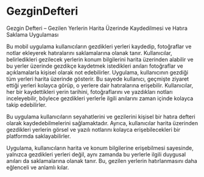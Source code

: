# GezginDefteri
 Gezgin Defteri – Gezilen Yerlerin Harita Üzerinde Kaydedilmesi ve Hatıra Saklama Uygulaması

Bu mobil uygulama kullanıcıların gezdikleri yerleri kaydedip, fotoğraflar ve notlar ekleyerek hatıralarını saklamalarına olanak tanır. Kullanıcılar, belirledikleri gezilecek yerlerin konum bilgilerini harita üzerinden alabilir ve bu yerler üzerinde gezdikçe kaydetmek istedikleri anıları fotoğraflar ve açıklamalarla kişisel olarak not edebilirler.
Uygulama, kullanıcının gezdiği tüm yerleri harita üzerinde gösterir. Bu sayede kullanıcı, geçmişte ziyaret ettiği yerleri kolayca görüp, o yerlere dair hatıralarına erişebilir.
Kullanıcılar, her bir kaydettikleri yerin tarihini, fotoğraflarını ve yazdıkları notları inceleyebilir, böylece gezdikleri yerlerle ilgili anılarını zaman içinde kolayca takip edebilirler.
 
Bu uygulama kullanıcıların seyahatlerini ve gezilerini kişisel bir hatıra defteri olarak kaydedebilmelerini sağlamaktadır. Ayrıca, kullanıcılar harita üzerinden gezdikleri yerlerin görsel ve yazılı notlarını kolayca erişebilecekleri bir platformda saklayabilirler.

Uygulama, kullanıcıların harita ve konum bilgilerine erişebilmesi sayesinde, yalnızca gezdikleri yerleri değil, aynı zamanda bu yerlerle ilgili duygusal anıları da saklamalarına olanak tanır. Bu, gezilen yerlerin hatırlanmasını daha eğlenceli ve anlamlı kılar.
